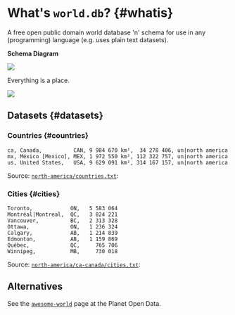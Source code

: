 # What's `world.db`?   {#whatis}

A free open public domain world database 'n' schema
for use in any (programming) language (e.g. uses plain text datasets).

**Schema Diagram**

![](https://raw.githubusercontent.com/openmundi/openmundi.github.io/master/i/worlddb-models.png)

Everything is a place.

![](https://raw.githubusercontent.com/openmundi/openmundi.github.io/master/i/worlddb-models-place.png)


## Datasets  {#datasets}

### Countries  {#countries}

```
ca, Canada,          CAN, 9 984 670 km²,  34 278 406, un|north america
mx, México [Mexico], MEX, 1 972 550 km², 112 322 757, un|north america
us, United States,   USA, 9 629 091 km², 314 167 157, un|north america
```

Source: [`north-america/countries.txt`](https://github.com/openmundi/world.db/blob/master/north-america/countries.txt):

### Cities  {#cities}

```
Toronto,            ON,   5 583 064
Montréal|Montreal,  QC,   3 824 221
Vancouver,          BC,   2 313 328
Ottawa,             ON,   1 236 324
Calgary,            AB,   1 214 839
Edmonton,           AB,   1 159 869
Québec,             QC,     765 706
Winnipeg,           MB,     730 018
```

Source: [`north-america/ca-canada/cities.txt`](https://github.com/openmundi/world.db/blob/master/north-america/ca-canada/cities.txt):


## Alternatives

See the [`awesome-world`](https://github.com/planetopendata/awesome-world) page at the Planet Open Data.

